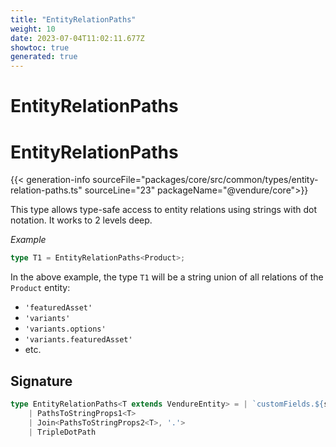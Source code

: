 ```yaml
---
title: "EntityRelationPaths"
weight: 10
date: 2023-07-04T11:02:11.677Z
showtoc: true
generated: true
---
```

<!-- This file was generated from the Vendure source. Do not modify. Instead, re-run the "docs:build" script -->

# EntityRelationPaths
<div class="symbol">


# EntityRelationPaths

{{< generation-info sourceFile="packages/core/src/common/types/entity-relation-paths.ts" sourceLine="23" packageName="@vendure/core">}}

This type allows type-safe access to entity relations using strings with dot notation.
It works to 2 levels deep.

*Example*

```TypeScript
type T1 = EntityRelationPaths<Product>;
```
In the above example, the type `T1` will be a string union of all relations of the
`Product` entity:

 * `'featuredAsset'`
 * `'variants'`
 * `'variants.options'`
 * `'variants.featuredAsset'`
 * etc.

## Signature

```TypeScript
type EntityRelationPaths<T extends VendureEntity> = | `customFields.${string}`
    | PathsToStringProps1<T>
    | Join<PathsToStringProps2<T>, '.'>
    | TripleDotPath
```
</div>
